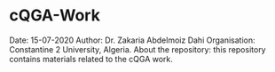 # cQGA-Work
Date: 15-07-2020
Author: Dr. Zakaria Abdelmoiz Dahi
Organisation: Constantine 2 University, Algeria.
About the repository: this repository contains materials related to the cQGA work.
